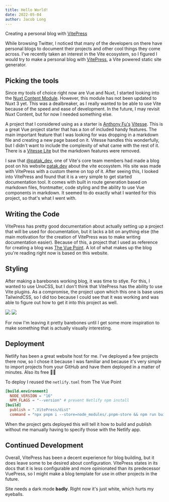 ```yaml
---
title: Hello World!
date: 2022-05-04
author: Jacob Long
---
```


Creating a personal blog with [VitePress](https://vitepress.vuejs.org/)

<!-- more -->

While browsing Twitter, I noticed that many of the developers on there have personal blogs to document their projects and other cool things they come across. I've recently taken an interest in the Vite ecosystem, so I figured I would try to make a personal blog with [VitePress](https://vitepress.vuejs.org/), a Vite powered static site generator.

## Picking the tools

Since my tools of choice right now are Vue and Nuxt, I started looking into the [Nuxt Content Module](https://content.nuxtjs.org/). However, this module has not been updated to Nuxt 3 yet. This was a dealbreaker, as I really wanted to be able to use Vite because of the speed and ease of development. In the future, I may revisit Nuxt Content, but for now I needed something else.

A project that I considered using as a starter is [Anthony Fu's](https://twitter.com/antfu7) [Vitesse](https://github.com/antfu/vitesse). This is a great Vue project starter that has a _ton_ of included handy features. The main important feature that I was looking for was dropping in a markdown file and creating a new page based on it. Vitesse handles this wonderfully, but I didn't want to include the complexity of what came with the rest of it. There is a [Vitesse Lite](https://github.com/antfu/vitesse-lite) but the markdown features were removed.

I saw that [@patak_dev](https://twitter.com/patak_dev), one of Vite's core team members had made a blog post on his website [patak.dev](https://patak.dev/) about the vite ecosystem. His site was made with VitePress with a custom theme on top of it. After seeing this, I looked into VitePress and found that it is a very simple to get started documentation tool. It comes with built in route generation based on markdown files, frontmatter, code styling and the ability to use Vue components in markdown. It seemed to do exactly what I wanted for this project, so that's what I went with.

## Writing the Code

VitePress has pretty good documentation about actually setting up a project that will be used for documentation, but it lacks a bit on anything else (the main motivation for the creation of VitePress was to make writing documentation easier). Because of this, a project that I used as reference for creating a blog was [The Vue Point](https://blog.vuejs.org/). A lot of what makes up the blog you're reading right now is based on this website.

## Styling

After making a barebones working blog, it was time to stlye. For this, I wanted to use UnoCSS, but I don't think that VitePress has the ability to use Vite plugins. As a compromise, the project upon which this one is base uses TailwindCSS, so I did too because I could see that it was working and was able to figure out how to get it into this project as well.

<img class="border" src="/unstyled-blog.png" >
<img class="border" src="/minimally-styled-blog.png">

For now I'm leaving it pretty barebones until I get some more inspiration to make something that is actually visually interesting.

## Deployment

Netlify has been a great website host for me. I've deployed a few projects there now, so I chose it because I was familiar and because it's very simple to import projects from your GitHub and have them deployed in a matter of minutes. Also its free 👀👀

To deploy I reused the `netlify.toml` from The Vue Point

```toml
[build.environment]
  NODE_VERSION = "16"
  NPM_FLAGS = "--version" # prevent Netlify npm install
[build]
  publish = ".VitePress/dist"
  command = "npx pnpm i --store=node_modules/.pnpm-store && npm run build"
```

When the project gets deployed this will tell it how to build and publish without me manually having to specify those with the Netlify app.

## Continued Development

Overall, VitePress has been a decent experience for blog building, but it does leave some to be desired about configuration. VitePress states in its docs that it is less configurable and more opinionated than its predecessor VuePress, so I might make a blog template for use in other projects in the future.

Site needs a dark mode **badly**. Right now it's just white, which hurts my eyeballs.
